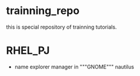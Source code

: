 # trainning_repo
this is special repository of trainning tutorials.

# RHEL_PJ
- name explorer manager in """GNOME""" nautilus

